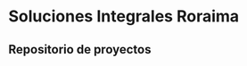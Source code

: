 Soluciones Integrales Roraima
=============================
Repositorio de proyectos
------------------------



